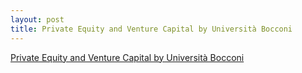 ```yaml
---
layout: post
title: Private Equity and Venture Capital by Università Bocconi
---
```


[Private Equity and Venture Capital by Università Bocconi](https://www.coursera.org/learn/private-equity)

